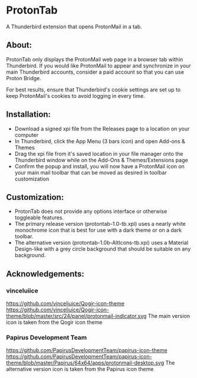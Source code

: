 # ProtonTab

A Thunderbird extension that opens ProtonMail in a tab.

## About:

ProtonTab only displays the ProtonMail web page in a browser tab within Thunderbird. If you would like ProtonMail to appear and synchronize in your main Thunderbird accounts, consider a paid account so that you can use Proton Bridge.

For best results, ensure that Thunderbird's cookie settings are set up to keep ProtonMail's cookies to avoid logging in every time.

## Installation:

- Download a signed xpi file from the Releases page to a location on your computer
- In Thunderbird, click the App Menu (3 bars icon) and open Add-ons & Themes
- Drag the xpi file from it's saved location in your file manager onto the Thunderbird window while on the Add-Ons & Themes/Extensions page
- Confirm the popup and install, you will now have a ProtonMail icon on your main mail toolbar that can be moved as desired in toolbar customization

## Customization:

- ProtonTab does not provide any options interface or otherwise toggleable features. 
- The primary release version (protontab-1.0-tb.xpi) uses a nearly white monochrome icon that is best for use with a dark theme or on a dark toolbar.
- The alternative version (protontab-1.0b-AltIcons-tb.xpi) uses a Material Design-like with a grey circle background that should be suitable on any background.

## Acknowledgements: 

### vinceluiice
https://github.com/vinceliuice/Qogir-icon-theme
https://github.com/vinceliuice/Qogir-icon-theme/blob/master/src/24/panel/protonmail-indicator.svg
The main version icon is taken from the Qogir icon theme

### Papirus Development Team
https://github.com/PapirusDevelopmentTeam/papirus-icon-theme
https://github.com/PapirusDevelopmentTeam/papirus-icon-theme/blob/master/Papirus/64x64/apps/protonmail-desktop.svg
The alternative version icon is taken from the Papirus icon theme
